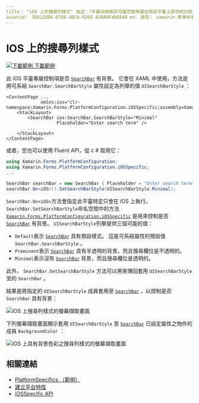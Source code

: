 ```yaml
---
title： "iOS 上的搜尋列樣式" 描述：「平臺詳細資訊可讓您使用僅在特定平臺上提供的功能，而不需執行自訂轉譯器或效果。 本文說明如何使用 iOS 平臺特定的來控制搜尋列是否有背景。」
assetid： 3D512DD6-078E-4BC6-926E-62BA6F4DE640 ms. 技術： xamarin-表單作者： davidbritch ms. author： dabritch ms. 日期：03/05/2020 否-loc： [ Xamarin.Forms ， Xamarin.Essentials ]
---
```


# <a name="searchbar-style-on-ios"></a>IOS 上的搜尋列樣式

[![下載範例 ](~/media/shared/download.png) 下載範例](https://docs.microsoft.com/samples/xamarin/xamarin-forms-samples/userinterface-platformspecifics)

此 iOS 平臺專屬控制項是否 [`SearchBar`](xref:Xamarin.Forms.SearchBar) 有背景。 它會在 XAML 中使用，方法是將可系結 `SearchBar.SearchBarStyle` 屬性設定為列舉的值 `UISearchBarStyle` ：

```xaml
<ContentPage ...
             xmlns:ios="clr-namespace:Xamarin.Forms.PlatformConfiguration.iOSSpecific;assembly=Xamarin.Forms.Core">
    <StackLayout>
        <SearchBar ios:SearchBar.SearchBarStyle="Minimal"
                   Placeholder="Enter search term" />
        ...
    </StackLayout>
</ContentPage>
```

或者，您也可以使用 Fluent API，從 c # 取用它：

```csharp
using Xamarin.Forms.PlatformConfiguration;
using Xamarin.Forms.PlatformConfiguration.iOSSpecific;
...

SearchBar searchBar = new SearchBar { Placeholder = "Enter search term" };
searchBar.On<iOS>().SetSearchBarStyle(UISearchBarStyle.Minimal);
```

`SearchBar.On<iOS>`方法會指定此平臺特定只會在 iOS 上執行。 `SearchBar.SetSearchBarStyle`命名空間中的方法 [`Xamarin.Forms.PlatformConfiguration.iOSSpecific`](xref:Xamarin.Forms.PlatformConfiguration.iOSSpecific) 是用來控制是否 [`SearchBar`](xref:Xamarin.Forms.SearchBar) 有背景。 `UISearchBarStyle`列舉提供三個可能的值：

- `Default`表示 [`SearchBar`](xref:Xamarin.Forms.SearchBar) 具有預設樣式。 這是可系結屬性的預設值 `SearchBar.SearchBarStyle` 。
- `Prominent`表示 [`SearchBar`](xref:Xamarin.Forms.SearchBar) 具有半透明的背景，而且搜尋欄位是不透明的。
- `Minimal`表示沒有 [`SearchBar`](xref:Xamarin.Forms.SearchBar) 背景，而且搜尋欄位是透明的。

此外， `SearchBar.GetSearchBarStyle` 方法可以用來傳回套用 `UISearchBarStyle` 至的 `SearchBar` 。

結果是將指定的 `UISearchBarStyle` 成員套用至 [`SearchBar`](xref:Xamarin.Forms.SearchBar) ，以控制是否 `SearchBar` 具有背景：

![IOS 上搜尋列樣式的螢幕擷取畫面](searchbar-style-images/searchbar-styles.png "IOS 上的搜尋列樣式")

下列螢幕擷取畫面顯示套用 `UISearchBarStyle` 至 [`SearchBar`](xref:Xamarin.Forms.SearchBar) 已設定屬性之物件的成員 `BackgroundColor` ：

![IOS 上具有背景色彩之搜尋列樣式的螢幕擷取畫面](searchbar-style-images/searchbar-background-styles.png "IOS 上具有背景色彩的搜尋列樣式")

## <a name="related-links"></a>相關連結

- [PlatformSpecifics （範例）](https://docs.microsoft.com/samples/xamarin/xamarin-forms-samples/userinterface-platformspecifics)
- [建立平台特性](~/xamarin-forms/platform/platform-specifics/index.md#creating-platform-specifics)
- [iOSSpecific API](xref:Xamarin.Forms.PlatformConfiguration.iOSSpecific)
